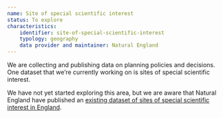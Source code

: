 ```yaml
---
name: Site of special scientific interest
status: To explore
characteristics:
    identifier: site-of-special-scientific-interest
    typology: geography
    data provider and maintainer: Natural England
---
```


We are collecting and publishing data on planning policies and decisions. One dataset that we’re currently working on is sites of special scientific interest. 

We have not yet started exploring this area, but we are aware that Natural England have published an [existing dataset of sites of special scientific interest in England](
https://naturalengland-defra.opendata.arcgis.com/datasets/f10cbb4425154bfda349ccf493487a80_0).
